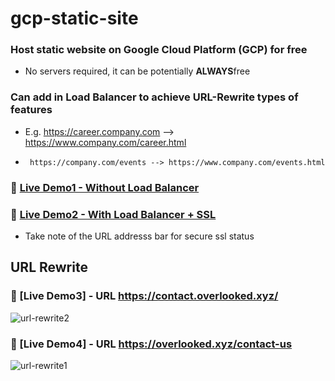 # gcp-static-site
### Host static website on Google Cloud Platform (GCP) for free
* No servers required, it can be potentially **ALWAYS**free

### Can add in Load Balancer to achieve **URL-Rewrite** types of features
* E.g. https://career.company.com --> https://www.company.com/career.html
*      https://company.com/events --> https://www.company.com/events.html

### :book: [Live Demo1 - Without Load Balancer](http://www.overlooked.xyz/)
### :book: [Live Demo2 - With Load Balancer + SSL](https://secure.overlooked.xyz/)
* Take note of the URL addresss bar for secure ssl status

## URL Rewrite
### :book: [Live Demo3] - URL https://contact.overlooked.xyz/
![url-rewrite2](https://drive.google.com/uc?export=view&id=1ftyHFmiSLC2jdzGMzVMsaoUJbmCl3lUD)

### :book: [Live Demo4] - URL https://overlooked.xyz/contact-us
![url-rewrite1](https://drive.google.com/uc?export=view&id=1F-t7vZhUy3xxsswE8wWNOSjLAYZrQupL)




